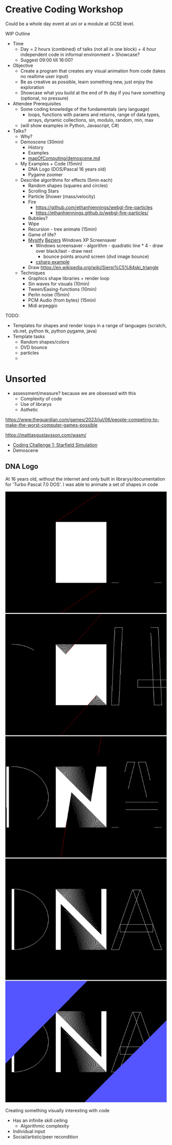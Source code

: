 Creative Coding Workshop
========================

Could be a whole day event at uni or a module at GCSE level.

WIP Outline

* Time
    * Day = 2 hours (combined) of talks (not all in one block) + 4 hour independent code in informal environment + Showcase?
    * Suggest 09:00 till 16:00?
* Objective
    * Create a program that creates any visual animation from code (takes no realtime user input)
    * Be as creative as possible, learn something new, just enjoy the exploration
    * Showcase what you build at the end of th day if you have something (optional, no pressure)
* Attendee Prerequisites
    * Some coding knowledge of the fundamentals (any language)
        * loops, functions with params and returns, range of data types, arrays, dynamic collections, sin, modulo, random, min, max
    * (will show examples in Python, Javascript, C#)
* Talks?
    * Why?
    * Demoscene (30min)
        * History
        * Examples
        * [mapOfComputing/demoscene.md](https://github.com/calaldees/mapOfComputing/blob/main/computing/demoscene.md)
    * My Examples + Code (15min)
        * DNA Logo (DOS/Pascal 16 years old)
        * Pygame zoomer
    * Describe algorithms for effects (5min each)
        * Random shapes (squares and circles)
        * Scrolling Stars
        * Particle Shower (mass/velocity)
        * Fire
            * https://github.com/ethanhjennings/webgl-fire-particles
            * https://ethanhjennings.github.io/webgl-fire-particles/
        * Bubbles?
        * Wipe
        * Recursion - tree animate (15min)
        * Game of life?
        * [Mysitfy](https://www.youtube.com/watch?v=uZQr-gHyYFI) [Beziers](https://www.youtube.com/watch?v=nWYI7WxhUbU) Windows XP Screensaver
            * Windows screensaver - algorithm - quadratic line * 4 -  draw over black/last - draw next
                * bounce points around screen (dvd image bounce)
            * [csharp example](https://swharden.com/csdv/simulations/mystify/)
        * Draw https://en.wikipedia.org/wiki/Sierpi%C5%84ski_triangle
    * Techniques
        * Graphics shape libraries + render loop
        * Sin waves for visuals (10min)
        * Tween/Easing-functions (10min)
        * Perlin noise (15min)
        * PCM Audio (from bytes) (15min)
        * Midi arpeggio

TODO:
* Templates for shapes and render loops in a range of languages (scratch, vb.net, python tk, python pygame, java)
* Template tasks
    * Random shapes/colors
    * DVD bounce
    * particles
    * 

Unsorted
========

* assessment/measure? because we are obsessed with this
    * Complexity of code
    * Use of librarys
    * Asthetic

https://www.theguardian.com/games/2023/jul/06/people-competing-to-make-the-worst-computer-games-possible

https://mattiasgustavsson.com/wasm/

* [Coding Challenge 1: Starfield Simulation](https://www.youtube.com/watch?v=17WoOqgXsRM)
* Demoscene

DNA Logo
--------

At 16 years old, without the internet and only built in librarys/documentation for 'Turbo Pascal 7.0 DOS'. I was able to animate a set of shapes in code

![dnalogo_000](./_images/dnalogo_000.gif)
![dnalogo_000](./_images/dnalogo_000.png)
![dnalogo_001](./_images/dnalogo_001.png)
![dnalogo_002](./_images/dnalogo_002.png)
![dnalogo_003](./_images/dnalogo_003.png)

Creating something visually interesting with code 
* Has an infinite skill ceiling
    * Algorithmic complexity
* Individual input
* Social/artistic/peer recondition
